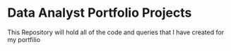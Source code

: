 # Data Analyst Portfolio Projects 
This Repository will hold all of the code and queries that I have created for my portfilio 
